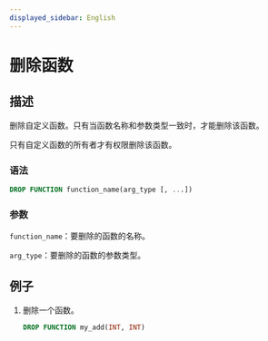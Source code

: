 ```yaml
---
displayed_sidebar: English
---
```


# 删除函数

## 描述

删除自定义函数。只有当函数名称和参数类型一致时，才能删除该函数。

只有自定义函数的所有者才有权限删除该函数。

### 语法

```sql
DROP FUNCTION function_name(arg_type [, ...])
```

### 参数

`function_name`：要删除的函数的名称。

`arg_type`：要删除的函数的参数类型。

## 例子

1. 删除一个函数。

    ```sql
    DROP FUNCTION my_add(INT, INT)
    ```
